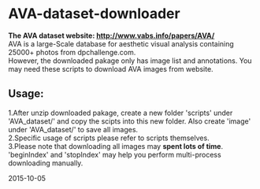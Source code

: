 # AVA-dataset-downloader  

**The AVA dataset website: http://www.vabs.info/papers/AVA/**  
AVA is a large-Scale database for aesthetic visual analysis containing 25000+ photos from dpchallenge.com.  
However, the downloaded pakage only has image list and annotations. You may need these scripts to download AVA images from website.  

Usage:  
------
1.After unzip downloaded pakage, create a new folder 'scripts' under 'AVA_dataset/' and copy the scipts into this new folder. Also create 'image' under 'AVA_dataset/' to save all images.  
2.Specific usage of scripts please refer to scripts themselves.  
3.Please note that downloading all images may **spent lots of time**. 'beginIndex' and 'stopIndex' may help you perform multi-process downloading manually.   

2015-10-05
